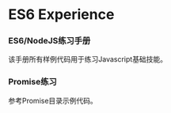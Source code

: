 ES6 Experience
====

### ES6/NodeJS练习手册
该手册所有样例代码用于练习Javascript基础技能。

### Promise练习
参考Promise目录示例代码。
